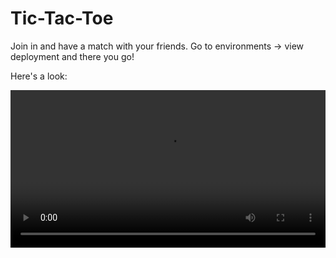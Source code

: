 # Tic-Tac-Toe

 Join in and have a match with your friends.
 Go to environments -> view deployment and there you go!
 
 Here's a look:

 <video width= "100%">
    <source src="Preview.mp4" type="video/mp4">
 </video>
 
 
